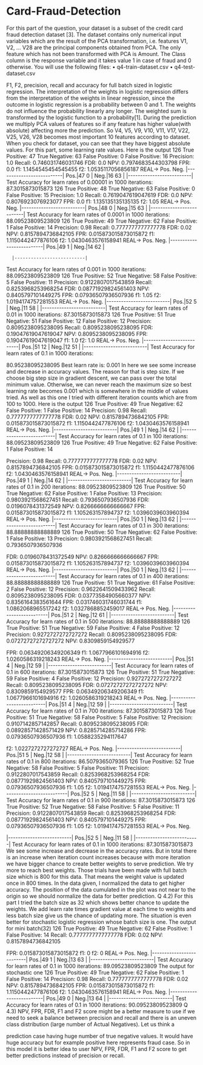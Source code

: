 # Card-Fraud-Detection



For this part of the question, your dataset is a subset of the credit card fraud detection dataset [3]. The dataset contains only numerical input variables which are the result of the PCA transformation, i.e. features V1, V2, ... V28 are the principal components obtained from PCA. The only feature which has not been transformed with PCA is Amount. The Class column is the response variable and it takes value 1 in case of fraud and 0 otherwise.
You will use the following files:
• q4-train-dataset.csv • q4-test-dataset.csv




F1, F2, precision, recall and accuracy for full batch sized in logistic regression. The interpretation of the weights in logistic regression differs from the interpretation of the weights in linear regression, since the outcome in logistic regression is a probability between 0 and 1. The weights do not influence the probability linearly any longer. The weighted sum is transformed by the logistic function to a probability[1]. During the prediction we multiply PCA values of features so if any feature has higher value(with absolute) affecting more the prediction. So V4, V5, V9, V10, V11, V17, V22, V25, V26, V28 becomes most important 10 features according to dataset. When you check for dataset, you can see that they have biggest absolute values. For this part, some learning rate values. Here is the output
126
True Positive: 47
True Negative: 63
False Positive: 0
False Positive: 16
Precision: 1.0
Recall: 0.746031746031746
FDR: 0.0
NPV: 0.7974683544303798
FPR: 0.0
f1: 1.1454545454545455
f2: 1.0535117056856187
REAL->     Pos.        Neg.
|--------------------------| Pos.|47 0 |
 Neg.|16 63 | |--------------------------|
Test Accuracy for learn rates of 0.00001 in 1000
iterations:
87.3015873015873
126
True Positive: 48
True Negative: 63
False Positive: 0
False Positive: 15
Precision: 1.0
Recall: 0.7619047619047619
FDR: 0.0
NPV: 0.8076923076923077
FPR: 0.0
f1: 1.135135135135135
f2: 1.05
REAL-> Pos. Neg. |--------------------------| Pos.|48 0 |
Neg.|15 63 | |--------------------------|
Test Accuracy for learn rates of 0.0001 in 1000 iterations:
88.09523809523809
126
True Positive: 49
True Negative: 62
False Positive: 1
False Positive: 14
Precision: 0.98
Recall: 0.7777777777777778
FDR: 0.02
NPV: 0.8157894736842105
FPR: 0.015873015873015872
f1: 1.1150442477876106
f2: 1.0430463576158941
REAL->     Pos.        Neg.
|--------------------------| Pos.|49 1 | Neg.|14 62 |

      |--------------------------|
Test Accuracy for learn rates of 0.001 in 1000 iterations:
88.09523809523809
126
True Positive: 52
True Negative: 58
False Positive: 5
False Positive: 11
Precision: 0.9122807017543859
Recall: 0.8253968253968254
FDR: 0.08771929824561403
NPV: 0.8405797101449275
FPR: 0.07936507936507936
f1: 1.05
f2: 1.0194174757281553
REAL->     Pos.        Neg.
|--------------------------| Pos.|52 5 | Neg.|11 58 |
     |--------------------------|
Test Accuracy for learn rates of 0.01 in 1000 iterations:
87.3015873015873
126
True Positive: 51
True Negative: 51
False Positive: 12
False Positive: 12
Precision: 0.8095238095238095
Recall: 0.8095238095238095
FDR: 0.19047619047619047
NPV: 0.8095238095238095
FPR: 0.19047619047619047
f1: 1.0
f2: 1.0
REAL->     Pos.        Neg.
|--------------------------| Pos.|51 12 | Neg.|12 51 |
     |--------------------------|
Test Accuracy for learn rates of 0.1 in 1000 iterations:

 80.95238095238095
Best learn rate is: 0.001
In here we see some increase and decrease in accuracy values. The reason for that is step size. If we choose big step size in gradient descent, we can pass over the total minimum value. Otherwise, we can never reach the maximum size so best learning rate becomes 0.001 which is somewhere in the middle of values tried.
As well as this one I tried with different iteration counts which are from 100 to 1000. Here is the output
126
True Positive: 49
True Negative: 62
False Positive: 1
False Positive: 14
Precision: 0.98
Recall: 0.7777777777777778
FDR: 0.02
NPV: 0.8157894736842105
FPR: 0.015873015873015872
f1: 1.1150442477876106
f2: 1.0430463576158941
REAL->     Pos.        Neg.
|--------------------------| Pos.|49 1 | Neg.|14 62 |
     |--------------------------|
Test Accuracy for learn rates of 0.1 in 100 iterations:
88.09523809523809
126
True Positive: 49
True Negative: 62
False Positive: 1
False Positive: 14

 Precision: 0.98
Recall: 0.7777777777777778
FDR: 0.02
NPV: 0.8157894736842105
FPR: 0.015873015873015872
f1: 1.1150442477876106
f2: 1.0430463576158941
REAL->     Pos.        Neg.
|--------------------------| Pos.|49 1 | Neg.|14 62 |
     |--------------------------|
Test Accuracy for learn rates of 0.1 in 200 iterations:
88.09523809523809
126
True Positive: 50
True Negative: 62
False Positive: 1
False Positive: 13
Precision: 0.9803921568627451
Recall: 0.7936507936507936
FDR: 0.0196078431372549
NPV: 0.8266666666666667
FPR: 0.015873015873015872
f1: 1.105263157894737
f2: 1.0396039603960394
REAL->     Pos.        Neg.
|--------------------------| Pos.|50 1 | Neg.|13 62 |
     |--------------------------|
Test Accuracy for learn rates of 0.1 in 300 iterations:
88.88888888888889
126
True Positive: 50
True Negative: 62
False Positive: 1
False Positive: 13
Precision: 0.9803921568627451
Recall: 0.7936507936507936

 FDR: 0.0196078431372549
NPV: 0.8266666666666667
FPR: 0.015873015873015872
f1: 1.105263157894737
f2: 1.0396039603960394
REAL->     Pos.        Neg.
|--------------------------| Pos.|50 1 | Neg.|13 62 |
     |--------------------------|
Test Accuracy for learn rates of 0.1 in 400 iterations:
88.88888888888889
126
True Positive: 51
True Negative: 61
False Positive: 2
False Positive: 12
Precision: 0.9622641509433962
Recall: 0.8095238095238095
FDR: 0.03773584905660377
NPV: 0.8356164383561644
FPR: 0.031746031746031744
f1: 1.0862068965517242
f2: 1.0327868852459017
REAL->     Pos.        Neg.
|--------------------------| Pos.|51 2 | Neg.|12 61 |
     |--------------------------|
Test Accuracy for learn rates of 0.1 in 500 iterations:
88.88888888888889
126
True Positive: 51
True Negative: 59
False Positive: 4
False Positive: 12
Precision: 0.9272727272727272
Recall: 0.8095238095238095
FDR: 0.07272727272727272
NPV: 0.8309859154929577

 FPR: 0.06349206349206349
f1: 1.0677966101694916
f2: 1.0260586319218243
REAL->     Pos.        Neg.
|--------------------------| Pos.|51 4 | Neg.|12 59 |
     |--------------------------|
Test Accuracy for learn rates of 0.1 in 600 iterations:
87.3015873015873
126
True Positive: 51
True Negative: 59
False Positive: 4
False Positive: 12
Precision: 0.9272727272727272
Recall: 0.8095238095238095
FDR: 0.07272727272727272
NPV: 0.8309859154929577
FPR: 0.06349206349206349
f1: 1.0677966101694916
f2: 1.0260586319218243
REAL->     Pos.        Neg.
|--------------------------| Pos.|51 4 | Neg.|12 59 |
     |--------------------------|
Test Accuracy for learn rates of 0.1 in 700 iterations:
87.3015873015873
126
True Positive: 51
True Negative: 58
False Positive: 5
False Positive: 12
Precision: 0.9107142857142857
Recall: 0.8095238095238095
FDR: 0.08928571428571429
NPV: 0.8285714285714286
FPR: 0.07936507936507936
f1: 1.0588235294117647

 f2: 1.0227272727272727
REAL->     Pos.        Neg.
|--------------------------| Pos.|51 5 | Neg.|12 58 |
     |--------------------------|
Test Accuracy for learn rates of 0.1 in 800 iterations:
86.5079365079365
126
True Positive: 52
True Negative: 58
False Positive: 5
False Positive: 11
Precision: 0.9122807017543859
Recall: 0.8253968253968254
FDR: 0.08771929824561403
NPV: 0.8405797101449275
FPR: 0.07936507936507936
f1: 1.05
f2: 1.0194174757281553
REAL->     Pos.        Neg.
|--------------------------| Pos.|52 5 | Neg.|11 58 |
     |--------------------------|
Test Accuracy for learn rates of 0.1 in 900 iterations:
87.3015873015873
126
True Positive: 52
True Negative: 58
False Positive: 5
False Positive: 11
Precision: 0.9122807017543859
Recall: 0.8253968253968254
FDR: 0.08771929824561403
NPV: 0.8405797101449275
FPR: 0.07936507936507936
f1: 1.05
f2: 1.0194174757281553
REAL->     Pos.        Neg.

 |--------------------------| Pos.|52 5 | Neg.|11 58 |
     |--------------------------|
Test Accuracy for learn rates of 0.1 in 1000 iterations:
87.3015873015873
We see some increase and decrease in the accuracy rates. But in total there is an increase when iteration count increases because with more iteration we have bigger chance to create better weights to serve prediction. We try more to reach best weights. Those trials have been made with full batch size which is 800 for this data. That means the weight value is updated once in 800 times. In the data given, I normalized the data to get higher accuracy. The position of the data cumulated in the plot was not near to the origin so we should normalize the data for better prediction.
Q 4.2) For this part I tried the batch size as 32 which shows better
chance to update the weights. We add learn rate times gradient value at each time to weights and less batch size give us the chance of updating more. The situation is even better for stochastic logistic regression whose batch size is one. The output for mini batch(32)
126
True Positive: 49
True Negative: 62
False Positive: 1
False Positive: 14
Recall: 0.7777777777777778
FDR: 0.02
NPV: 0.8157894736842105

 FPR: 0.015873015873015872
f1: 0
f2: 0
REAL->     Pos.        Neg.
|--------------------------| Pos.|49 1 | Neg.|13 63 |
     |--------------------------|
Test Accuracy for learn rates of 0.1 in 1000 iterations:
89.09523809523809
The output for stochastic one
126
True Positive: 49
True Negative: 62
False Positive: 1
False Positive: 14
Precision: 0.98
Recall: 0.7777777777777778
FDR: 0.02
NPV: 0.8157894736842105
FPR: 0.015873015873015872
f1: 1.1150442477876106
f2: 1.0430463576158941
REAL->     Pos.        Neg.
|--------------------------| Pos.|49 0 | Neg.|13 64 |
     |--------------------------|
Test Accuracy for learn rates of 0.1 in 1000 iterations:
90.09523809523809
Q 4.3) NPV, FPR, FDR, F1 and F2 score might be a better measure to use
if we need to seek a balance between precision and recall and there is an uneven class distribution (large number of Actual Negatives). Let us think a

prediction case having huge number of true negative values. It would have huge accuracy but for example positive here represents fraud case. So in this model it is better idea to user NPV, FPR, FDR, F1 and F2 score to get better predictions instead of precision or recall.
